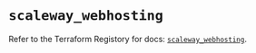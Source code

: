 # `scaleway_webhosting`

Refer to the Terraform Registory for docs: [`scaleway_webhosting`](https://registry.terraform.io/providers/scaleway/scaleway/2.39.0/docs/resources/webhosting).
